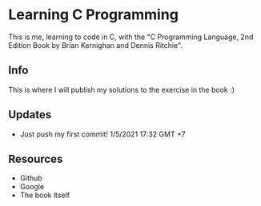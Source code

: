 # Learning C Programming
This is me, learning to code in C, with the "C Programming Language, 2nd Edition Book by Brian Kernighan and Dennis Ritchie". 

## Info
This is where I will publish my solutions to the exercise in the book :)

## Updates
- Just push my first commit! 1/5/2021 17:32 GMT +7

## Resources
- Github
- Google
- The book itself
